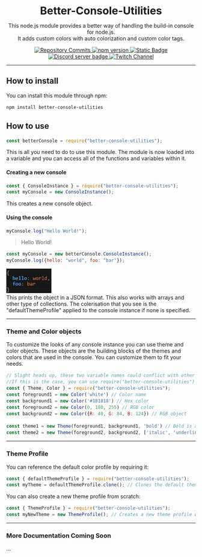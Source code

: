 <div align="center">
	<h1 style="margin: 0 1em">Better-Console-Utilities</h1>
	<p>
		This node.js module provides a better way of handling the build-in console for node.js.<br>
		It adds custom colors with auto colorization and custom color tags.
	</p>
	<a href="https://github.com/CTN-Originals/Better-Console-Utilities" title="Github Repository">
		<img src="https://img.shields.io/github/commit-activity/t/CTN-Originals/Better-Console-Utilities?style=flat&amp;logo=github&amp;color=32C955" alt="Repository Commits" />
	</a>
	<a href="https://www.npmjs.com/package/better-console-utilities" title="npm Package Version">
		<img alt="npm version" src="https://img.shields.io/badge/dynamic/json?url=https%3A%2F%2Fraw.githubusercontent.com%2FCTN-Originals%2FBetter-Console-Utilities%2Fmain%2Fpackage.json&amp;query=%24.version&amp;label=npm version">
	</a>
	<a href="https://github.com/CTN-Originals/Better-Console-Utilities/blob/main/LICENSE" title="License of this project">
		<img alt="Static Badge" src="https://img.shields.io/badge/LICENSE-BSD_3--Clause_License-FF5722">
	</a>
	<br>
	<a href="https://discord.gg/GCBSm4B" title="Discord Community Server Invite">
		<img src="https://img.shields.io/discord/746005565150593035?logo=discord&amp;label=discord&amp;style=for-the-badge" alt="Discord server badge" />
	</a>
	<a href="https://www.twitch.tv/ctnoriginals" title="Twitch Channel">
		<img src="https://img.shields.io/twitch/status/ctnoriginals?style=for-the-badge&amp;logo=twitch" alt="Twitch Channel" />
	</a>
	
</div>

---

## How to install
You can install this module through npm:
```bash
npm install better-console-utilities
```

## How to use
```javascript
const betterConsole = require("better-console-utilities");
```
This is all you need to do to use this module. The module is now loaded into a variable and you can access all of the functions and variables within it.

#### Creating a new console
```javascript
const { ConsoleInstance } = require("better-console-utilities");
const myConsole = new ConsoleInstance();
```
This creates a new console object.

#### Using the console
```javascript
myConsole.log("Hello World!");
```
>Hello World!

```javascript
const myConsole = new betterConsole.ConsoleInstance();
myConsole.log({hello: "world", foo: "bar"});
```
![Image Object hello-world log](assets/object_hello-world.png) <br>
This prints the object in a JSON format. This also works with arrays and other type of collections.
The colerisation that you see is the "defaultThemeProfile" applied to the console instance if none is specified.

---

### Theme and Color objects
To customize the looks of any console instance you can use theme and color objects. These objects are the building blocks of the themes and colors that are used in the console. You can customize them to fit your needs.
```javascript
// Slight heads up, these two variable names could conflict with other variables that either you or other packages have defined.
//If this is the case, you can use require("better-console-utilities") and then access these variables by using betterConsoleUtilities.Theme and betterConsoleUtilities.Color
const { Theme, Color } = require("better-console-utilities"); 
const foreground1 = new Color('white') // Color name
const background1 = new Color('#181818') // Hex color
const foreground2 = new Color(0, 180, 255) // RGB color
const background2 = new Color({R: 40, G: 84, B: 124}) // RGB object

const theme1 = new Theme(foreground1, background1, 'bold') // Bold is a text style
const theme2 = new Theme(foreground2, background2, ['italic', 'underline']) // Multiple styles can be applied to one theme as an array
```

---

### Theme Profile
You can reference the default color profile by requiring it:
```javascript
const { defaultThemeProfile } = require("better-console-utilities");
const myTheme = defaultThemeProfile.clone(); // Clones the default theme profile
```
You can also create a new theme profile from scratch:
```javascript
const { ThemeProfile } = require("better-console-utilities");
const myNewTheme = new ThemeProfile(); // Creates a new theme profile with default values (mostly just white as the default color)
```

---

### More Documentation Coming Soon
...
